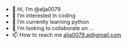 - 👋 Hi, I’m @alja0079
- 👀 I’m interested in coding
- 🌱 I’m currently learning python
- 💞️ I’m looking to collaborate on ...
- 📫 How to reach me alja0079.aj@gmail.com

<!---
alja0079/alja0079 is a ✨ special ✨ repository because its `README.md` (this file) appears on your GitHub profile.
You can click the Preview link to take a look at your changes.
--->
